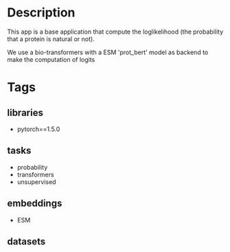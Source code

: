 # Description
This app is a base application that compute the loglikelihood (the probability that a protein is natural or not).

We use a bio-transformers with a ESM 'prot_bert' model as backend to make the computation of logits

# Tags

## libraries
- pytorch==1.5.0

## tasks
- probability
- transformers
- unsupervised

## embeddings
- ESM

## datasets

